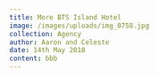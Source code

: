 ```yaml
---
title: More BTS Island Hotel
image: /images/uploads/img_0758.jpg
collection: Agency
author: Aaron and Celeste
date: 14th May 2018
content: bbb
---
```


